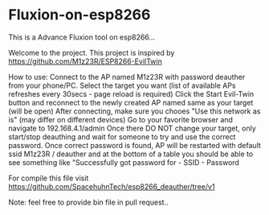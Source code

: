 # Fluxion-on-esp8266
This is a Advance Fluxion tool on esp8266...

Welcome to the project. This project is inspired by https://github.com/M1z23R/ESP8266-EvilTwin

How to use:
Connect to the AP named M1z23R with password deauther from your phone/PC.
Select the target you want (list of available APs refreshes every 30secs - page reload is required)
Click the Start Evil-Twin button and reconnect to the newly created AP named same as your target (will be open)
After connecting, make sure you chooes "Use this network as is" (may differ on different devices)
Go to your favorite browser and navigate to 192.168.4.1/admin
Once there DO NOT change your target, only start/stop deauthing and wait for someone to try and use the correct password.
Once correct password is found, AP will be restarted with default ssid M1z23R / deauther and at the bottom of a table you should be able to see something like "Successfully got password for - SSID - Password

For compile this file visit https://github.com/SpacehuhnTech/esp8266_deauther/tree/v1

Note: feel free to provide bin file in pull request..
